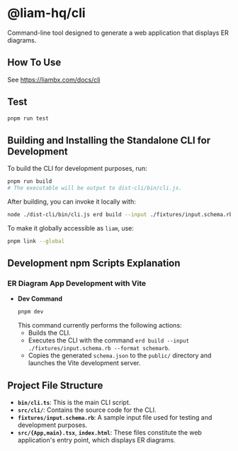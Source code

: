 # @liam-hq/cli

Command-line tool designed to generate a web application that displays ER diagrams.

## How To Use

See https://liambx.com/docs/cli

## Test

```bash
pnpm run test
```

## Building and Installing the Standalone CLI for Development

To build the CLI for development purposes, run:

```bash
pnpm run build
# The executable will be output to dist-cli/bin/cli.js.
```

After building, you can invoke it locally with:

```bash
node ./dist-cli/bin/cli.js erd build --input ./fixtures/input.schema.rb --format schemarb
```

To make it globally accessible as `liam`, use:

```bash
pnpm link --global
```

## Development npm Scripts Explanation

### ER Diagram App Development with Vite

- **Dev Command**
   ```bash
   pnpm dev
   ```
   This command currently performs the following actions:
   - Builds the CLI.
   - Executes the CLI with the command `erd build --input ./fixtures/input.schema.rb --format schemarb`.
   - Copies the generated `schema.json` to the `public/` directory and launches the Vite development server.

## Project File Structure

- **`bin/cli.ts`**: This is the main CLI script.
- **`src/cli/`**: Contains the source code for the CLI.
- **`fixtures/input.schema.rb`**: A sample input file used for testing and development purposes.
- **`src/{App,main}.tsx`**, **`index.html`**: These files constitute the web application's entry point, which displays ER diagrams.
